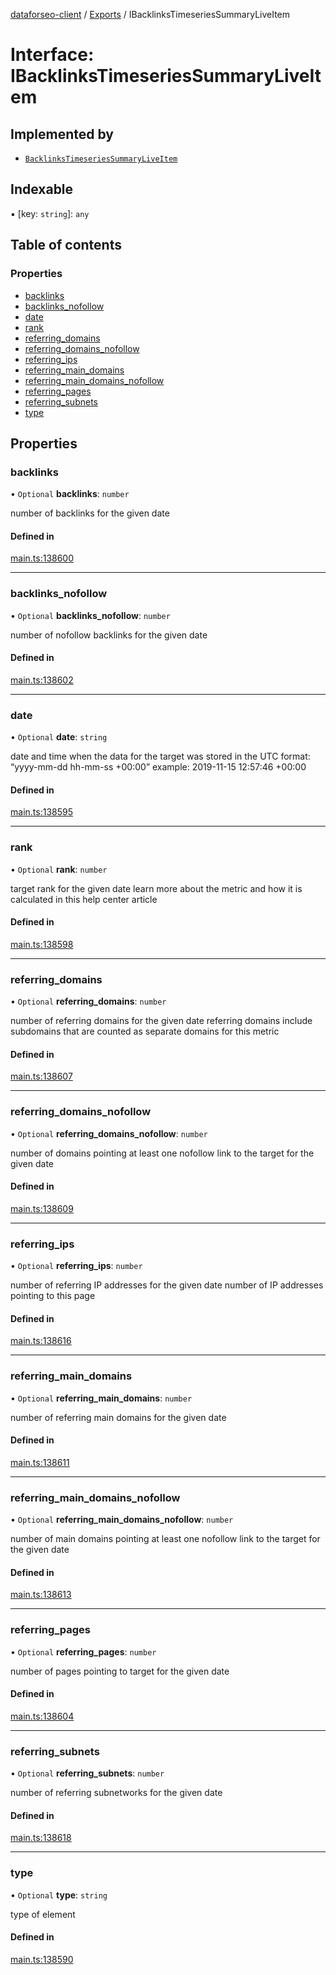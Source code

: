 [dataforseo-client](../README.md) / [Exports](../modules.md) / IBacklinksTimeseriesSummaryLiveItem

# Interface: IBacklinksTimeseriesSummaryLiveItem

## Implemented by

- [`BacklinksTimeseriesSummaryLiveItem`](../classes/BacklinksTimeseriesSummaryLiveItem.md)

## Indexable

▪ [key: `string`]: `any`

## Table of contents

### Properties

- [backlinks](IBacklinksTimeseriesSummaryLiveItem.md#backlinks)
- [backlinks\_nofollow](IBacklinksTimeseriesSummaryLiveItem.md#backlinks_nofollow)
- [date](IBacklinksTimeseriesSummaryLiveItem.md#date)
- [rank](IBacklinksTimeseriesSummaryLiveItem.md#rank)
- [referring\_domains](IBacklinksTimeseriesSummaryLiveItem.md#referring_domains)
- [referring\_domains\_nofollow](IBacklinksTimeseriesSummaryLiveItem.md#referring_domains_nofollow)
- [referring\_ips](IBacklinksTimeseriesSummaryLiveItem.md#referring_ips)
- [referring\_main\_domains](IBacklinksTimeseriesSummaryLiveItem.md#referring_main_domains)
- [referring\_main\_domains\_nofollow](IBacklinksTimeseriesSummaryLiveItem.md#referring_main_domains_nofollow)
- [referring\_pages](IBacklinksTimeseriesSummaryLiveItem.md#referring_pages)
- [referring\_subnets](IBacklinksTimeseriesSummaryLiveItem.md#referring_subnets)
- [type](IBacklinksTimeseriesSummaryLiveItem.md#type)

## Properties

### backlinks

• `Optional` **backlinks**: `number`

number of backlinks for the given date

#### Defined in

[main.ts:138600](https://github.com/dataforseo/TypeScriptClient/blob/7ca1aa4/main.ts#L138600)

___

### backlinks\_nofollow

• `Optional` **backlinks\_nofollow**: `number`

number of nofollow backlinks for the given date

#### Defined in

[main.ts:138602](https://github.com/dataforseo/TypeScriptClient/blob/7ca1aa4/main.ts#L138602)

___

### date

• `Optional` **date**: `string`

date and time when the data for the target was stored
in the UTC format: “yyyy-mm-dd hh-mm-ss +00:00”
example:
2019-11-15 12:57:46 +00:00

#### Defined in

[main.ts:138595](https://github.com/dataforseo/TypeScriptClient/blob/7ca1aa4/main.ts#L138595)

___

### rank

• `Optional` **rank**: `number`

target rank for the given date
learn more about the metric and how it is calculated in this help center article

#### Defined in

[main.ts:138598](https://github.com/dataforseo/TypeScriptClient/blob/7ca1aa4/main.ts#L138598)

___

### referring\_domains

• `Optional` **referring\_domains**: `number`

number of referring domains for the given date
referring domains include subdomains that are counted as separate domains for this metric

#### Defined in

[main.ts:138607](https://github.com/dataforseo/TypeScriptClient/blob/7ca1aa4/main.ts#L138607)

___

### referring\_domains\_nofollow

• `Optional` **referring\_domains\_nofollow**: `number`

number of domains pointing at least one nofollow link to the target for the given date

#### Defined in

[main.ts:138609](https://github.com/dataforseo/TypeScriptClient/blob/7ca1aa4/main.ts#L138609)

___

### referring\_ips

• `Optional` **referring\_ips**: `number`

number of referring IP addresses for the given date
number of IP addresses pointing to this page

#### Defined in

[main.ts:138616](https://github.com/dataforseo/TypeScriptClient/blob/7ca1aa4/main.ts#L138616)

___

### referring\_main\_domains

• `Optional` **referring\_main\_domains**: `number`

number of referring main domains for the given date

#### Defined in

[main.ts:138611](https://github.com/dataforseo/TypeScriptClient/blob/7ca1aa4/main.ts#L138611)

___

### referring\_main\_domains\_nofollow

• `Optional` **referring\_main\_domains\_nofollow**: `number`

number of main domains pointing at least one nofollow link to the target for the given date

#### Defined in

[main.ts:138613](https://github.com/dataforseo/TypeScriptClient/blob/7ca1aa4/main.ts#L138613)

___

### referring\_pages

• `Optional` **referring\_pages**: `number`

number of pages pointing to target for the given date

#### Defined in

[main.ts:138604](https://github.com/dataforseo/TypeScriptClient/blob/7ca1aa4/main.ts#L138604)

___

### referring\_subnets

• `Optional` **referring\_subnets**: `number`

number of referring subnetworks for the given date

#### Defined in

[main.ts:138618](https://github.com/dataforseo/TypeScriptClient/blob/7ca1aa4/main.ts#L138618)

___

### type

• `Optional` **type**: `string`

type of element

#### Defined in

[main.ts:138590](https://github.com/dataforseo/TypeScriptClient/blob/7ca1aa4/main.ts#L138590)
